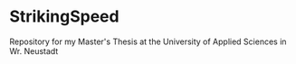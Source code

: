 # StrikingSpeed
Repository for my Master's Thesis at the University of Applied Sciences in Wr. Neustadt
